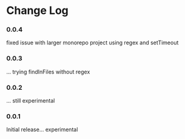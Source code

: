 # Change Log
### 0.0.4

fixed issue with larger monorepo project using regex and setTimeout

### 0.0.3

... trying findInFiles without regex

### 0.0.2

... still experimental
### 0.0.1

Initial release... experimental

